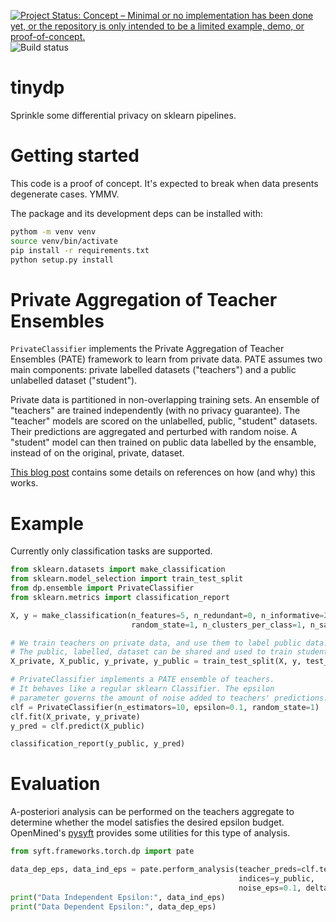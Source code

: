 [![Project Status: Concept – Minimal or no implementation has been done yet, or the repository is only intended to be a limited example, demo, or proof-of-concept.](https://www.repostatus.org/badges/latest/concept.svg)](https://www.repostatus.org/#concept)
![Build status](https://github.com/gmodena/tinydp/workflows/build/badge.svg)

# tinydp
Sprinkle some differential privacy on sklearn pipelines.

# Getting started

This code is a proof of concept. It's expected to break when data presents degenerate cases. YMMV.

The package and its development deps can be installed with:
```bash
pythom -m venv venv
source venv/bin/activate
pip install -r requirements.txt
python setup.py install
```

# Private Aggregation of Teacher Ensembles 

`PrivateClassifier` implements the Private Aggregation of Teacher Ensembles (PATE) framework to learn from private data.
PATE assumes two main components: private labelled datasets ("teachers") and a public unlabelled dataset ("student").

Private data is partitioned in non-overlapping training sets. 
An ensemble of "teachers" are trained independently (with no privacy guarantee). 
The "teacher" models are scored on the unlabelled, public, "student" datasets. Their predictions are aggregated and perturbed with random noise. A "student" model can then trained on public data labelled by the ensamble, instead of on the original, private, dataset.

[This blog post](https://nowave.it/course-notes-on-differential-privacy.html) contains some details on references on how
(and why) this works.


# Example

Currently only classification tasks are supported.
```python
from sklearn.datasets import make_classification
from sklearn.model_selection import train_test_split
from dp.ensemble import PrivateClassifier
from sklearn.metrics import classification_report

X, y = make_classification(n_features=5, n_redundant=0, n_informative=2,
                           random_state=1, n_clusters_per_class=1, n_samples=10000)

# We train teachers on private data, and use them to label public data.
# The public, labelled, dataset can be shared and used to train student models.
X_private, X_public, y_private, y_public = train_test_split(X, y, test_size=0.33, random_state=42)

# PrivateClassifier implements a PATE ensemble of teachers.
# It behaves like a regular sklearn Classifier. The epsilon
# parameter governs the amount of noise added to teachers' predictions.
clf = PrivateClassifier(n_estimators=10, epsilon=0.1, random_state=1)
clf.fit(X_private, y_private)
y_pred = clf.predict(X_public)

classification_report(y_public, y_pred)
```

# Evaluation

A-posteriori analysis can be performed on the teachers aggregate to determine whether the model satisfies 
the desired epsilon budget. OpenMined's [pysyft](https://github.com/OpenMined/PySyft) provides some utilities for this type of analysis.
```python
from syft.frameworks.torch.dp import pate

data_dep_eps, data_ind_eps = pate.perform_analysis(teacher_preds=clf.teacher_preds,
                                                   indices=y_public,
                                                   noise_eps=0.1, delta=1e-5)
print("Data Independent Epsilon:", data_ind_eps)
print("Data Dependent Epsilon:", data_dep_eps)
```
